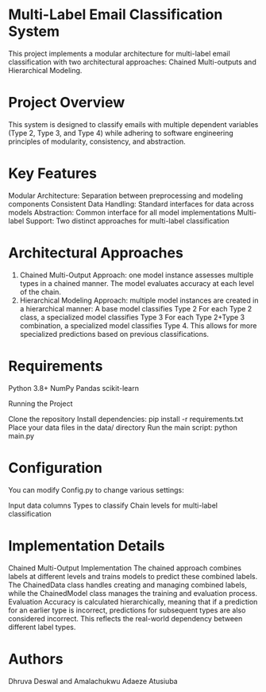 # **Multi-Label Email Classification System**
This project implements a modular architecture for multi-label email classification with two architectural approaches: Chained Multi-outputs and Hierarchical Modeling.

#  Project Overview
This system is designed to classify emails with multiple dependent variables (Type 2, Type 3, and Type 4) while adhering to software engineering principles of modularity, consistency, and abstraction.

# Key Features
Modular Architecture: Separation between preprocessing and modeling components
Consistent Data Handling: Standard interfaces for data across models
Abstraction: Common interface for all model implementations
Multi-label Support: Two distinct approaches for multi-label classification

# Architectural Approaches
1. Chained Multi-Output Approach: one model instance assesses multiple types in a chained manner. The model evaluates accuracy at each level of the chain.
2. Hierarchical Modeling Approach: multiple model instances are created in a hierarchical manner:
A base model classifies Type 2
For each Type 2 class, a specialized model classifies Type 3
For each Type 2+Type 3 combination, a specialized model classifies Type 4. This allows for more specialized predictions based on previous classifications.

# Requirements
Python 3.8+
NumPy
Pandas
scikit-learn

Running the Project

Clone the repository
Install dependencies: pip install -r requirements.txt
Place your data files in the data/ directory
Run the main script:
python main.py


# Configuration
You can modify Config.py to change various settings:

Input data columns
Types to classify
Chain levels for multi-label classification

# Implementation Details
Chained Multi-Output Implementation
The chained approach combines labels at different levels and trains models to predict these combined labels. The ChainedData class handles creating and managing combined labels, while the ChainedModel class manages the training and evaluation process.
Evaluation
Accuracy is calculated hierarchically, meaning that if a prediction for an earlier type is incorrect, predictions for subsequent types are also considered incorrect. This reflects the real-world dependency between different label types.

# Authors
Dhruva Deswal and
Amalachukwu Adaeze Atusiuba

